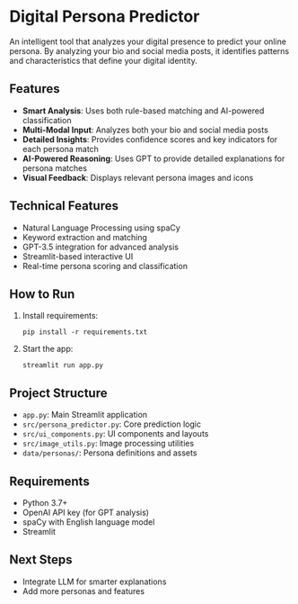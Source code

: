 # Digital Persona Predictor

An intelligent tool that analyzes your digital presence to predict your online persona. By analyzing your bio and social media posts, it identifies patterns and characteristics that define your digital identity.

## Features
- **Smart Analysis**: Uses both rule-based matching and AI-powered classification
- **Multi-Modal Input**: Analyzes both your bio and social media posts
- **Detailed Insights**: Provides confidence scores and key indicators for each persona match
- **AI-Powered Reasoning**: Uses GPT to provide detailed explanations for persona matches
- **Visual Feedback**: Displays relevant persona images and icons

## Technical Features
- Natural Language Processing using spaCy
- Keyword extraction and matching
- GPT-3.5 integration for advanced analysis
- Streamlit-based interactive UI
- Real-time persona scoring and classification

## How to Run
1. Install requirements:
   ```
   pip install -r requirements.txt
   ```
2. Start the app:
   ```
   streamlit run app.py
   ```

## Project Structure
- `app.py`: Main Streamlit application
- `src/persona_predictor.py`: Core prediction logic
- `src/ui_components.py`: UI components and layouts
- `src/image_utils.py`: Image processing utilities
- `data/personas/`: Persona definitions and assets

## Requirements
- Python 3.7+
- OpenAI API key (for GPT analysis)
- spaCy with English language model
- Streamlit

## Next Steps
- Integrate LLM for smarter explanations
- Add more personas and features 